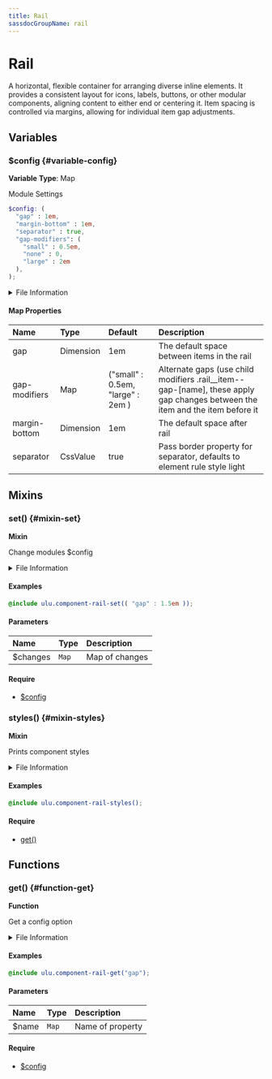 ```yaml
---
title: Rail
sassdocGroupName: rail
---
```



# Rail

<div class="type-large">

A horizontal, flexible container for arranging diverse inline elements.
It provides a consistent layout for icons, labels, buttons, or other
modular components, aligning content to either end or centering it.
Item spacing is controlled via margins, allowing for individual item gap adjustments.

</div>



## Variables




<div class="sassdoc-item-header">

###  $config {#variable-config}

  <div class="sassdoc-item-header__labels">
    <span class="tag tag--primary"><strong>Variable</strong></span> <span class="tag"><strong>Type</strong>: Map</span>
  </div>

</div>

  

Module Settings
    
    

``` scss
$config: (
  "gap" : 1em,
  "margin-bottom" : 1em,
  "separator" : true,
  "gap-modifiers": (
    "small" : 0.5em,
    "none" : 0,
    "large" : 2em
  ),
);
```
  


<details>
  <summary>File Information</summary>
  
- **File:** _rail.scss
- **Group:** rail
- **Type:** variable
- **Lines (comments):** 28-33
- **Lines (code):** 35-44

</details>

    

#### Map Properties


|Name|Type|Default|Description|
|:--|:--|:--|:--|
|gap|Dimension|1em|The default space between items in the rail|
|gap-modifiers|Map|("small" : 0.5em, "large" : 2em )|Alternate gaps (use child modifiers .rail__item--gap-[name], these apply gap changes between the item and the item before it|
|margin-bottom|Dimension|1em|The default space after rail|
|separator|CssValue|true|Pass border property for separator, defaults to element rule style light|

    
  

## Mixins




<div class="sassdoc-item-header">

###  set() {#mixin-set}

  <div class="sassdoc-item-header__labels">
    <span class="tag tag--primary"><strong>Mixin</strong></span>
  </div>

</div>

  

Change modules $config
    
    


<details>
  <summary>File Information</summary>
  
- **File:** _rail.scss
- **Group:** rail
- **Type:** mixin
- **Lines (comments):** 46-49
- **Lines (code):** 51-53

</details>

    

#### Examples

      


``` scss
@include ulu.component-rail-set(( "gap" : 1.5em ));
```
  



      

#### Parameters


|Name|Type|Description|
|:--|:--|:--|
|$changes|`Map`|Map of changes|

    

#### Require

- [$config](/sass/components/accordion/#variable-config)
  


<div class="sassdoc-item-header">

###  styles() {#mixin-styles}

  <div class="sassdoc-item-header__labels">
    <span class="tag tag--primary"><strong>Mixin</strong></span>
  </div>

</div>

  

Prints component styles
    
    


<details>
  <summary>File Information</summary>
  
- **File:** _rail.scss
- **Group:** rail
- **Type:** mixin
- **Lines (comments):** 65-67
- **Lines (code):** 69-120

</details>

    

#### Examples

      


``` scss
@include ulu.component-rail-styles();
```
  



      

#### Require

- [get()](/sass/components/accordion/#function-get)
  
  

## Functions




<div class="sassdoc-item-header">

###  get() {#function-get}

  <div class="sassdoc-item-header__labels">
    <span class="tag tag--primary"><strong>Function</strong></span>
  </div>

</div>

  

Get a config option
    
    


<details>
  <summary>File Information</summary>
  
- **File:** _rail.scss
- **Group:** rail
- **Type:** function
- **Lines (comments):** 55-58
- **Lines (code):** 60-63

</details>

    

#### Examples

      


``` scss
@include ulu.component-rail-get("gap");
```
  



      

#### Parameters


|Name|Type|Description|
|:--|:--|:--|
|$name|`Map`|Name of property|

    

#### Require

- [$config](/sass/components/accordion/#variable-config)
  
  
  